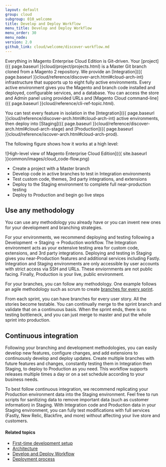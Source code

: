 ```yaml
---
layout: default
group: cloud
subgroup: 010_welcome
title: Develop and Deploy Workflow
menu_title: Develop and Deploy Workflow
menu_order: 30
menu_node:
version: 2.0
github_link: cloud/welcome/discover-workflow.md
---
```


Everything in Magento Enterprise Cloud Edition is Git-driven. Your [project]({{ page.baseurl }}cloud/project/projects.html) is a Master Git branch cloned from a Magento 2 repository. We provide an [Integration]({{ page.baseurl }}cloud/reference/discover-arch.html#cloud-arch-int) infrastructure that supports up to eight fully active environments. Every active environment gives you the Magento and branch code installed and deployed, configurable services, and a database. You can access the store and Admin panel using provided URLs and [Magento Cloud command-line]({{ page.baseurl }}cloud/reference/cli-ref-topic.html).

You can test every feature in isolation in the [Integration]({{ page.baseurl }}cloud/reference/discover-arch.html#cloud-arch-int) active environments, then deploy into [Staging]({{ page.baseurl }}cloud/reference/discover-arch.html#cloud-arch-stage) and [Production]({{ page.baseurl }}cloud/reference/iscover-arch.html#cloud-arch-prod).

The following figure shows how it works at a high level:

![High-level view of Magento Enterprise Cloud Edition]({{ site.baseurl }}common/images/cloud_code-flow.png)

* Create a project with a Master branch
* Develop code in active branches to test in Integration environments
* Test custom code, themes, 3rd party integrations, and extensions
* Deploy to the Staging environment to complete full near-production testing
* Deploy to Production and begin go live steps

## Use any methodology
You can use any methodology you already have or you can invent new ones for your development and branching strategies.

For your environments, we recommend deploying and testing following a Development -> Staging -> Production workflow. The Integration environment acts as your extensive testing area for custom code, extensions, and 3rd party integrations. Deploying and testing in Staging gives you near-Production features and additional services including Fastly. Integration and Staging environments are only accessible by user accounts with strict access via SSH and URLs. These enviornments are not public facing. Finally, Production is your live, public environment.

For your branches, you can follow any methodology. One example follows an agile methodology such as scrum to create [branches for every sprint]({{page.baseurl}}cloud/env/environments.html#cloud-env-work).

From each sprint, you can have branches for every user story. All the stories become testable. You can continually merge to the sprint branch and validate
that on a continuous basis. When the sprint ends, there is no testing bottleneck, and you can just merge to master and put the whole sprint into production.

## Continuous integration
Following your branching and development methodologies, you can easily develop new features, configure changes, and add extensions to continuously develop and deploy updates. Create multiple branches with future features and changes, constantly testing them in Integration then Staging, to deploy to Production as you need. This workflow supports releases multiple times a day or on a set schedule according to your business needs.

To best follow continuous integration, we recommend replicating your Production environment data into the Staging environment. Feel free to run scripts for sanitizing data to remove important data (such as customer information) in Staging. With Integration code and Production data in your Staging environment, you can fully test modifications with full services (Fastly, New Relic, Blackfire, and more) without affecting your live store and customers. 

#### Related topics
*	[First-time development setup]({{page.baseurl}}cloud/access-acct/first-time-setup.html)
*	[Architecture]({{page.baseurl}}cloud/reference/discover-arch.html)
*	[Develop and Deploy Workflow]({{page.baseurl}}cloud/welcome/discover-workflow.html)
*	[Deployment process]({{page.baseurl}}cloud/reference/discover-deploy.html)
